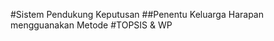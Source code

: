 #Sistem Pendukung Keputusan
##Penentu Keluarga Harapan mengguanakan Metode
#TOPSIS & WP

<!-- Wendy --!>